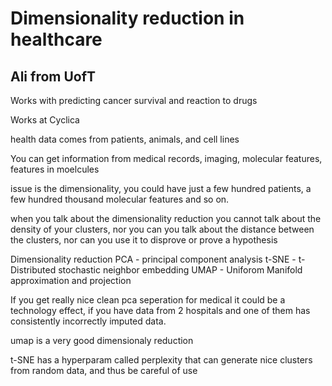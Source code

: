 # Dimensionality reduction in healthcare
## Ali from UofT

Works with predicting cancer survival and reaction to drugs

Works at Cyclica

health data comes from patients, animals, and cell lines

You can get information from medical records, imaging, molecular features, features in moelcules

issue is the dimensionality, you could have just a few hundred patients, a few hundred thousand molecular features and so on.

when you talk about the dimensionality reduction you cannot talk about the density of your clusters, nor you can you talk about the distance between the clusters, nor can you use it to disprove or prove a hypothesis

Dimensionality reduction
PCA - principal component analysis
t-SNE - t-Distributed stochastic neighbor embedding
UMAP - Uniforom Manifold approximation and projection

If you get really nice clean pca seperation for medical it could be a technology effect, if you have data from 2 hospitals and one of them has consistently incorrectly imputed data.

umap is a very good dimensionaly reduction

t-SNE has a hyperparam called perplexity that can generate nice clusters from random data, and thus be careful of use
